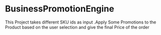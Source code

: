 # BusinessPromotionEngine
This Project takes different SKU ids as input .Apply Some Promotions to the Product based on the user selection and give the final Price of the order

